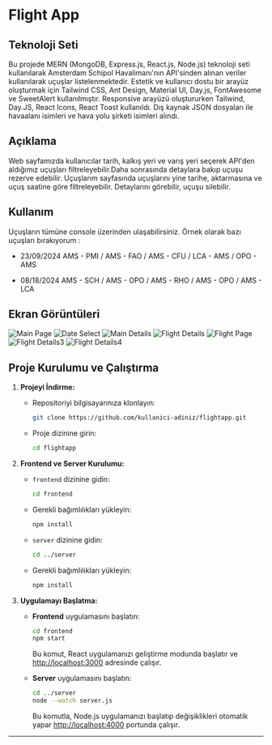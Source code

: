 # Flight App

## Teknoloji Seti

Bu projede MERN (MongoDB, Express.js, React.js, Node.js) teknoloji seti kullanılarak Amsterdam Schipol Havalimanı'nın API'sinden alınan veriler kullanılarak uçuşlar listelenmektedir.
Estetik ve kullanıcı dostu bir arayüz oluşturmak için Tailwind CSS, Ant Design, Material UI, Day.js, FontAwesome ve SweetAlert kullanılmıştır.
Responsive arayüzü oluştururken Tailwind, Day.JS, React Icons, React Toast kullanıldı.
Dış kaynak JSON dosyaları ile havaalanı isimleri ve hava yolu şirketi isimleri alındı.

##  Açıklama
Web sayfamızda kullanıcılar tarih, kalkış yeri ve varış yeri seçerek API'den aldığımız uçuşları filtreleyebilir.Daha sonrasında detaylara bakıp uçuşu rezerve edebilir. Uçuşlarım sayfasında uçuşlarını yine tarihe, aktarmasına ve uçuş saatine göre filtreleyebilir. Detaylarını görebilir, uçuşu silebilir.


##  Kullanım

Uçuşların tümüne console üzerinden ulaşabilirsiniz.
Örnek olarak bazı uçuşları bırakıyorum :

- 23/09/2024
AMS - PMI / AMS - FAO / AMS - CFU / LCA - AMS / OPO - AMS 

- 08/18/2024
AMS - SCH / AMS - OPO / AMS - RHO / AMS - OPO / AMS - LCA 


## Ekran Görüntüleri


![Main Page](https://r.resimlink.com/ydlJSN.png)
![Date Select](https://r.resimlink.com/eEFSCxXNb.png)
![Main Details](https://r.resimlink.com/qjCYhp.png)
![Flight Details](https://r.resimlink.com/6myHdIkwo.png)
![Flight Page](https://r.resimlink.com/QagTz103NF.png)
![Flight Details3](https://r.resimlink.com/iQGkZMjU8dpf.png)
![Flight Details4](https://r.resimlink.com/pSzfO-k_.png)


##  Proje Kurulumu ve Çalıştırma

1. **Projeyi İndirme:**
   - Repositoriyi bilgisayarınıza klonlayın:
     ```bash
     git clone https://github.com/kullanici-adiniz/flightapp.git
     ```
   - Proje dizinine girin:
     ```bash
     cd flightapp
     ```

2. **Frontend ve Server Kurulumu:**
   - `frontend` dizinine gidin:
     ```bash
     cd frontend
     ```
   - Gerekli bağımlılıkları yükleyin:
     ```bash
     npm install
     ```
   - `server` dizinine gidin:
     ```bash
     cd ../server
     ```
   - Gerekli bağımlılıkları yükleyin:
     ```bash
     npm install
     ```

3. **Uygulamayı Başlatma:**
   - **Frontend** uygulamasını başlatın:
     ```bash
     cd frontend
     npm start
     ```
     Bu komut, React uygulamanızı geliştirme modunda başlatır ve [http://localhost:3000](http://localhost:3000) adresinde çalışır.

   - **Server** uygulamasını başlatın:
     ```bash
     cd ../server
     node --watch server.js
     ```
     Bu komutla, Node.js uygulamanızı başlatıp değişiklikleri otomatik yapar [http://localhost:4000](http://localhost:4000) portunda çalışır.

---

